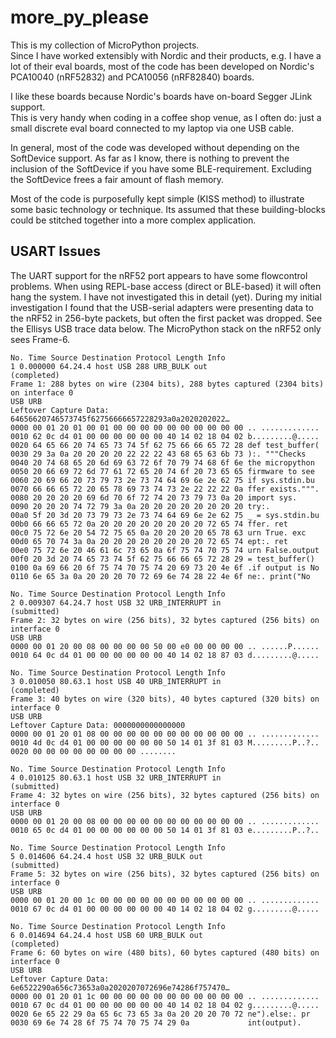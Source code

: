 # more_py_please
This is my collection of MicroPython projects.  
Since I have worked extensibly with Nordic and their products, e.g. I have a lot of their eval boards, most of the code has been developed on Nordic's PCA10040 (nRF52832) and PCA10056 (nRF82840) boards.

I like these boards because Nordic's boards have on-board Segger JLink support.  
This is very handy when coding in a coffee shop venue, as I often do: just a small discrete eval board connected to my laptop via one USB cable.

In general, most of the code was developed without depending on the SoftDevice support. As far as I know, there is nothing to prevent the inclusion of the SoftDevice if you have some BLE-requirement.  Excluding the SoftDevice frees a fair amount of flash memory.

Most of the code is purposefully kept simple (KISS method) to illustrate some basic technology or technique.
Its assumed that these building-blocks could be stitched together into a more complex application.

## USART Issues
The UART support for the nRF52 port appears to have some flowcontrol problems. When using REPL-base access (direct or BLE-based) it will often hang the system.  I have not investigated this in detail (yet).  During my initial investigation I found that the USB-serial adapters were presenting data to the nRF52 in 256-byte packets, but often the first packet was dropped. See the Ellisys USB trace data below. The MicroPython stack on the nRF52 only sees Frame-6.

```
No. Time Source Destination Protocol Length Info
1 0.000000 64.24.4 host USB 288 URB_BULK out
(completed)
Frame 1: 288 bytes on wire (2304 bits), 288 bytes captured (2304 bits) on interface 0
USB URB
Leftover Capture Data: 64656620746573745f62756666657228293a0a2020202022…
0000 00 01 20 01 00 01 00 00 00 00 00 00 00 00 00 00 .. .............
0010 62 0c d4 01 00 00 00 00 00 00 40 14 02 18 04 02 b.........@.....
0020 64 65 66 20 74 65 73 74 5f 62 75 66 66 65 72 28 def test_buffer(
0030 29 3a 0a 20 20 20 20 22 22 22 43 68 65 63 6b 73 ):. """Checks
0040 20 74 68 65 20 6d 69 63 72 6f 70 79 74 68 6f 6e the micropython
0050 20 66 69 72 6d 77 61 72 65 20 74 6f 20 73 65 65 firmware to see
0060 20 69 66 20 73 79 73 2e 73 74 64 69 6e 2e 62 75 if sys.stdin.bu
0070 66 66 65 72 20 65 78 69 73 74 73 2e 22 22 22 0a ffer exists.""".
0080 20 20 20 20 69 6d 70 6f 72 74 20 73 79 73 0a 20 import sys.
0090 20 20 20 74 72 79 3a 0a 20 20 20 20 20 20 20 20 try:.
00a0 5f 20 3d 20 73 79 73 2e 73 74 64 69 6e 2e 62 75 _ = sys.stdin.bu
00b0 66 66 65 72 0a 20 20 20 20 20 20 20 20 72 65 74 ffer. ret
00c0 75 72 6e 20 54 72 75 65 0a 20 20 20 20 65 78 63 urn True. exc
00d0 65 70 74 3a 0a 20 20 20 20 20 20 20 20 72 65 74 ept:. ret
00e0 75 72 6e 20 46 61 6c 73 65 0a 6f 75 74 70 75 74 urn False.output
00f0 20 3d 20 74 65 73 74 5f 62 75 66 66 65 72 28 29 = test_buffer()
0100 0a 69 66 20 6f 75 74 70 75 74 20 69 73 20 4e 6f .if output is No
0110 6e 65 3a 0a 20 20 20 70 72 69 6e 74 28 22 4e 6f ne:. print("No

No. Time Source Destination Protocol Length Info
2 0.009307 64.24.7 host USB 32 URB_INTERRUPT in
(submitted)
Frame 2: 32 bytes on wire (256 bits), 32 bytes captured (256 bits) on interface 0
USB URB
0000 00 01 20 00 08 00 00 00 00 50 00 e0 00 00 00 00 .. ......P......
0010 64 0c d4 01 00 00 00 00 00 00 40 14 02 18 87 03 d.........@.....

No. Time Source Destination Protocol Length Info
3 0.010050 80.63.1 host USB 40 URB_INTERRUPT in
(completed)
Frame 3: 40 bytes on wire (320 bits), 40 bytes captured (320 bits) on interface 0
USB URB
Leftover Capture Data: 0000000000000000
0000 00 01 20 01 08 00 00 00 00 00 00 00 00 00 00 00 .. .............
0010 4d 0c d4 01 00 00 00 00 00 00 50 14 01 3f 81 03 M.........P..?..
0020 00 00 00 00 00 00 00 00 ........

No. Time Source Destination Protocol Length Info
4 0.010125 80.63.1 host USB 32 URB_INTERRUPT in
(submitted)
Frame 4: 32 bytes on wire (256 bits), 32 bytes captured (256 bits) on interface 0
USB URB
0000 00 01 20 00 08 00 00 00 00 00 00 00 00 00 00 00 .. .............
0010 65 0c d4 01 00 00 00 00 00 00 50 14 01 3f 81 03 e.........P..?..

No. Time Source Destination Protocol Length Info
5 0.014606 64.24.4 host USB 32 URB_BULK out
(submitted)
Frame 5: 32 bytes on wire (256 bits), 32 bytes captured (256 bits) on interface 0
USB URB
0000 00 01 20 00 1c 00 00 00 00 00 00 00 00 00 00 00 .. .............
0010 67 0c d4 01 00 00 00 00 00 00 40 14 02 18 04 02 g.........@.....

No. Time Source Destination Protocol Length Info
6 0.014694 64.24.4 host USB 60 URB_BULK out
(completed)
Frame 6: 60 bytes on wire (480 bits), 60 bytes captured (480 bits) on interface 0
USB URB
Leftover Capture Data: 6e6522290a656c73653a0a2020207072696e74286f757470…
0000 00 01 20 01 1c 00 00 00 00 00 00 00 00 00 00 00 .. .............
0010 67 0c d4 01 00 00 00 00 00 00 40 14 02 18 04 02 g.........@.....
0020 6e 65 22 29 0a 65 6c 73 65 3a 0a 20 20 20 70 72 ne").else:. pr
0030 69 6e 74 28 6f 75 74 70 75 74 29 0a             int(output).
```

